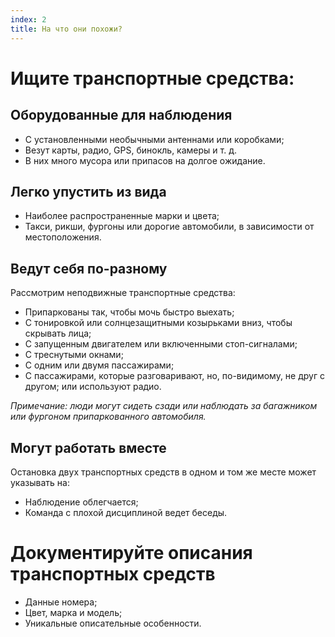 ```yaml
---
index: 2
title: На что они похожи?
---
```

# Ищите транспортные средства:

## Оборудованные для наблюдения

*   С установленными необычными антеннами или коробками;
*   Везут карты, радио, GPS, бинокль, камеры и т. д.
*   В них много мусора или припасов на долгое ожидание.

## Легко упустить из вида

*   Наиболее распространенные марки и цвета;
*   Такси, рикши, фургоны или дорогие автомобили, в зависимости от местоположения.

## Ведут себя по-разному

Рассмотрим неподвижные транспортные средства:

*   Припаркованы так, чтобы мочь быстро выехать;
*   С тонировкой или солнцезащитными козырьками вниз, чтобы скрывать лица;
*   С запущенным двигателем или включенными стоп-сигналами;
*   С треснутыми окнами;
*   С одним или двумя пассажирами;
*   С пассажирами, которые разговаривают, но, по-видимому, не друг с другом; или используют радио.

*Примечание: люди могут сидеть сзади или наблюдать за багажником или фургоном припаркованного автомобиля.*

## Могут работать вместе

Остановка двух транспортных средств в одном и том же месте может указывать на:

*   Наблюдение облегчается;
*   Команда с плохой дисциплиной ведет беседы.

# Документируйте описания транспортных средств

*   Данные номера;
*   Цвет, марка и модель;
*   Уникальные описательные особенности.
